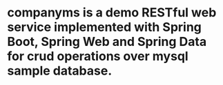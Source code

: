 # companyms is a demo RESTful web service implemented with Spring Boot, Spring Web and Spring Data for crud operations over mysql sample database.
